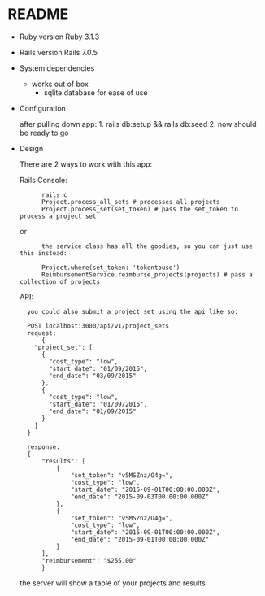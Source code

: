# README

* Ruby version
	Ruby 3.1.3

* Rails version
  Rails 7.0.5

* System dependencies
	- works out of box
	  - sqlite database for ease of use

* Configuration
	
	after pulling down app:
		1. rails db:setup && rails db:seed
		2. now should be ready to go


* Design

	There are 2 ways to work with this app:

	Rails Console:
	
			rails c
			Project.process_all_sets # processes all projects
			Project.process_set(set_token) # pass the set_token to process a project set

	or

			the service class has all the goodies, so you can just use this instead:

			Project.where(set_token: 'tokentouse')
			ReimbursementService.reimburse_projects(projects) # pass a collection of projects 

	API:

		you could also submit a project set using the api like so:

		POST localhost:3000/api/v1/project_sets
		request:
			{
	      "project_set": [
	        {
	          "cost_type": "low",
	          "start_date": "01/09/2015",
	          "end_date": "03/09/2015"
	        },
	        {
	          "cost_type": "low",
	          "start_date": "01/09/2015",
	          "end_date": "01/09/2015"
	        }
	      ]
	    }

	    response:
	    {
		    "results": [
		        {
		            "set_token": "v5MSZnz/O4g=",
		            "cost_type": "low",
		            "start_date": "2015-09-01T00:00:00.000Z",
		            "end_date": "2015-09-03T00:00:00.000Z"
		        },
		        {
		            "set_token": "v5MSZnz/O4g=",
		            "cost_type": "low",
		            "start_date": "2015-09-01T00:00:00.000Z",
		            "end_date": "2015-09-01T00:00:00.000Z"
		        }
		    ],
		    "reimbursement": "$255.00"
			}

	the server will show a table of your projects and results


